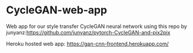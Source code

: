 # CycleGAN-web-app
Web app for our style transfer CycleGAN neural network using this repo by junyanz:https://github.com/junyanz/pytorch-CycleGAN-and-pix2pix

Heroku hosted web app:
https://gan-cnn-frontend.herokuapp.com/
